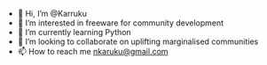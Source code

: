 - 👋 Hi, I’m @Karruku
- 👀 I’m interested in freeware for community development 
- 🌱 I’m currently learning Python 
- 💞️ I’m looking to collaborate on uplifting marginalised communities
- 📫 How to reach me nkaruku@gmail.com

<!---
Karruku/Karruku is a ✨ special ✨ repository because its `README.md` (this file) appears on your GitHub profile.
You can click the Preview link to take a look at your changes.
--->
